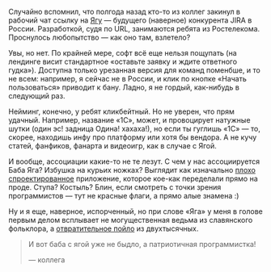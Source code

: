 ﻿Случайно вспомнил, что полгода назад кто-то из коллег закинул в рабочий чат ссылку на [Ягу](https://yaga.rt.ru) — будущего (наверное) конкурента JIRA в России. Разработкой, судя по URL, занимаются ребята из Ростелекома. Проснулось любопытство  — как оно там, взлетело?

Увы, но нет. По крайней мере, софт всё еще нельзя пощупать (на лендинге висит стандартное «оставьте заявку и ждите ответного гудка»). Доступна только урезанная версия для команд поменбше, и то не всем: например, я сейчас не в России, и клик по кнопке «Начать пользоваться» приводит к бану. Ладно, я не гордый, как-нибудь в следующий раз.

Нейминг, конечно, у ребят кликбейтный. Но не уверен, что прям удачный. Например, название «1С», может, и провоцирует натужные шутки (один эс! задница Одина! хахаха!), но если ты гуглишь «1С» — то, скорее, находишь инфу про платформу или хотя бы вендора. А не кучу статей, фанфиков, фанарта и видеоигр, как в случае с Ягой.

И вообще, ассоциации какие-то не те лезут. С чем у нас ассоциируется Баба Яга? Избушка на курьих ножках? Выглядит как изначально [плохо спроектированное](/notes/evolution) приложение, которое кое-как переделали прямо на проде. Ступа? Костыль? Блин, если смотреть с точки зрения программистов — тут не красные флаги, а прямо алые знамена :)

Ну и я еще, наверное, испорченный, но при слове «Яга» у меня в голове первым делом всплывает не могущественная ведьма из славянского фольклора, а [отвратительное пойло](https://ru.wikipedia.org/wiki/Jaguar_(напиток)) из двухтысячных.

> И вот баба с ягой уже не быдло, а патриотичная программистка!
>
> ― коллега
